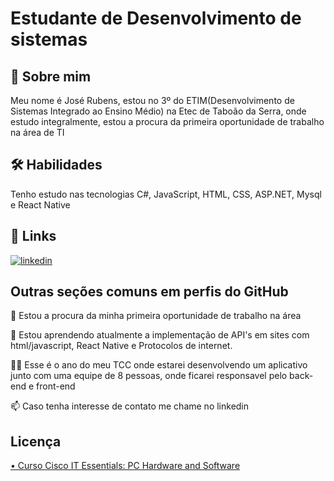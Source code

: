 
# Estudante de Desenvolvimento de sistemas


## 🚀 Sobre mim
Meu nome é José Rubens, estou no 3º do ETIM(Desenvolvimento de Sistemas Integrado ao Ensino Médio) na Etec de Taboão da Serra, onde estudo integralmente, estou a procura da primeira oportunidade de trabalho na área de TI


## 🛠 Habilidades
Tenho estudo nas tecnologias C#, JavaScript, HTML, CSS, ASP.NET, Mysql e React Native


## 🔗 Links
[![linkedin](https://img.shields.io/badge/linkedin-0A66C2?style=for-the-badge&logo=linkedin&logoColor=white)](https://www.linkedin.com/in/jos%C3%A9-rubens-de-freitas-pinheiro-90bb31195/)



## Outras seções comuns em perfis do GitHub
🚀 Estou a procura da minha primeira oportunidade de trabalho na área

🧠 Estou aprendendo atualmente a implementação de API's em sites com html/javascript, React Native e Protocolos de internet. 

👨‍💻 Esse é o ano do meu TCC onde estarei desenvolvendo um aplicativo junto com uma equipe de 8 pessoas, onde ficarei responsavel pelo back-end e front-end

📫 Caso tenha interesse de contato me chame no linkedin



## Licença

[•	Curso Cisco IT Essentials: PC Hardware and Software](https://etecspgov-my.sharepoint.com/personal/jose_rubens_etec_sp_gov_br/_layouts/15/onedrive.aspx?id=%2Fpersonal%2Fjose%5Frubens%5Fetec%5Fsp%5Fgov%5Fbr%2FDocuments%2Fcertificado%2FJos%C3%A9%20RubensFreitas%20Pinheiro%2D20211%2DETEC%2D1ANO%2D%2Dcertificate%2Epdf&parent=%2Fpersonal%2Fjose%5Frubens%5Fetec%5Fsp%5Fgov%5Fbr%2FDocuments%2Fcertificado&ga=1)


